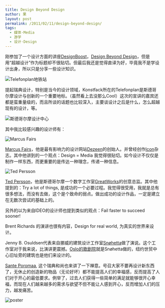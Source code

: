 ```yaml
---
title: Design Beyond Design
author: 果
layout: post
permalink: /2011/02/11/design-beyond-design/
tags:
  - 媒体·Media
  - 游学
  - 设计·Design
---
```

刚参加了一个设计方面的讲座[DesignBoost][1]，[Design Beyond Design][1]，但是用“超越设计”作为标题却不很贴切。但最后我还是觉得直译为好，毕竟我不是学设计出身，所以只是分享一些设计知识。

![Telefonplan地铁站](http://pic.yupoo.com/lishugo/AQ7Glius/medium.jpg)

提起瑞典设计，特别是当今的设计领域，Konstfack所在的Telefonplan是斯德哥尔摩设计与创新的一个重要地标。（虽然看上去没那么Cool）这次的宣讲的嘉宾还都是蛮重量级的，而且所谈的话题也比较深入，主要谈设计之后是什么，怎么超越现有的设计，等。

![斯德哥尔摩设计中心](http://pic.yupoo.com/lishugo/AQ7GhmKt/medium.jpg)

其中我比较感兴趣的设计师有：

![Marcus Fairs](http://pic.yupoo.com/lishugo/AQ7GcYKM/medium.jpg)

[Marcus Fairs][2]，他是最有影响力的设计网站[Dezeen][3]的创始人。并曾经创作[Icon][4]杂志。其中他讲到的一个观点：Design = Media 我觉得很贴切。如今设计不仅仅是制作一样东西，而更重要的是传达一种理念，传递一种信息。

![Ted Persson](http://pic.yupoo.com/lishugo/AQ7G7CfZ/medium.jpg)

[Ted Persson][5]，他是斯德哥尔摩一个数字工作室[GreatWorks][6]的创意总监。其中他提到的：Try a lot of things, 是成功的一个必要过程。我觉得很受用，我就是总有很多想法，而没有去做，这个是个致命的弱点。做出成功的设计作品，一定是建立在无数次尝试的基础上的。

另外的以为来自IDEO的设计师也提到类似的观点：Fail faster to succeed sooner!

Brent Richards 的演讲也很有内容，Design for real world, 为真实的世界来设计。

Jenny B. Osuldsen代表来自挪威的建筑设计工作室[Snøhetta][7]做了演说。这个工作室对于我来说，比演讲更震撼。[Oslo的歌剧院][8]就是Snøhetta做的，纽约世贸中心旧址旁的建筑也是他们来设计的。

[Sante Poromaa][9], 这个瑞典和尚也来讲了一下禅意。号召大家不要再设计新东西了，无休止的创造新的物品（无论好坏）都不能提高人们的幸福感，反而提高了人们对于开心的最低要求。例举了，过去人们获得一些简单的满足就能够很开心幸福，而现在人们越来越多的需求与欲望不但不能让人感到开心，反而增加人们的压力，越发痛苦。

![poster](http://pic.yupoo.com/lishugo/AQ7G9CWa/medium.jpg)

 [1]: http://www.designboost.se/
 [2]: http://twitter.com/#!/marcusfairs
 [3]: http://www.dezeen.com/
 [4]: http://www.iconeye.com/
 [5]: http://about.me/tedpersson
 [6]: http://www.greatworks.se/
 [7]: http://www.snoarc.no/
 [8]: http://www.operaen.no/
 [9]: http://www.zazen.se/larare/Santeeng.htm